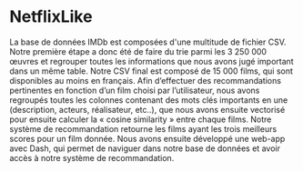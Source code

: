 # NetflixLike

La base de données IMDb est composées d'une multitude de fichier CSV. 
Notre première étape a donc été de faire du trie parmi les 3 250 000 œuvres et regrouper toutes les informations que nous avons jugé important dans un même table.
Notre CSV final est composé de 15 000 films, qui sont disponibles au moins en français.
Afin d’effectuer des recommandations pertinentes en fonction d’un film choisi par l’utilisateur, 
nous avons regroupés toutes les colonnes contenant des mots clés importants en une (description, acteurs, réalisateur, etc..), 
que nous avons ensuite vectorisé pour ensuite calculer la « cosine similarity » entre chaque films. 
Notre système de recommandation retourne les films ayant les trois meilleurs scores pour un film donnée.
Nous avons ensuite développé une web-app avec Dash, qui permet de naviguer dans notre base de données et avoir accès à notre système de recommandation.
